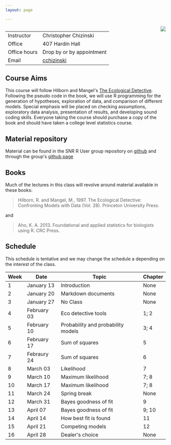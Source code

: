 ```yaml
---
layout: page

---
```



<img style="float: right;" src="/SNR_R_Group/figs/R.jpeg">

|   |   | 
|---|---|
| Instructor  |  Christopher Chizinski | 
| Office | 407 Hardin Hall  | 
| Office hours | Drop by or by appointment  | 
| Email  | [cchizinski](mailto:cchizinski2@unl.edu)


## Course Aims
This course will follow Hilborn and Mangel's [The Ecological Detective](http://press.princeton.edu/titles/5987.html).  Following the pseudo code in the book, we will use R programming for the generation of hypotheses, exploration of data, and comparison of different models. Special emphasis will be placed on checking assumptions, exploratory data analysis, presentation of results, and developing sound coding skills.  Everyone taking the course should purchase a copy of the book and should have taken a college level statistics course. 

## Material repository

Material can be found in the SNR R User group repository on [github](https://github.com/chrischizinski/SNR_R_Group) and through the group's [github page](https://chrischizinski.github.io/SNR_R_Group/)

## Books

Much of the lectures in this class will revolve around material available in these books:

> Hilborn, R. and Mangel, M., 1997. The Ecological Detective: Confronting Models with Data (Vol. 28). Princeton University Press.

and

> Aho, K. A. 2013. Foundational and applied statistics for biologists using R. CRC Press.

## Schedule

This schedule is tentative and we may change the schedule a depending on the interest of the class.  

| Week  |  Date |  Topic | Chapter |
|---|---|---|---|
| 1 | January 13 | Introduction | None |
| 2 | January 20 | Markdown documents | None |
| 3 | January 27 | No Class | None |
| 4 | February 03 | Eco detective tools | 1; 2 |
| 5 | February 10 | Probability and probability models | 3; 4|
| 6 | February 17 | Sum of squares | 5|
| 7 | Febraury 24 | Sum of squares | 6|
| 8 | March 03 | Likelihood | 7 |
| 9 | March 10 | Maximum likelihood | 7; 8|
| 10 | March 17 | Maximum likelihood | 7; 8| 
| 11 | March 24 | Spring break |  None |
| 12 | March 31 |  Bayes goodness of fit | 9 |
| 13 | April 07 | Bayes goodness of fit | 9; 10 |
| 14 | April 14 | How best fit is found | 11 |
| 15 | April 21 |  Competing models  | 12 |
| 16 | April 28 | Dealer's choice | None |

